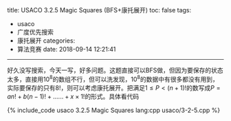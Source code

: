 title: USACO 3.2.5 Magic Squares (BFS+康托展开)
toc: false
tags:
  - usaco
  - 广度优先搜索
  - 康托展开
categories:
  - 算法竞赛
date: 2018-09-14 12:21:41
---

好久没写搜索，今天一写，好多问题。这题直接可以BFS做，但因为要保存的状态太多，直接用$10^8$的数组不行，但可以洗发现，$10^8$的数据中有很多都没有用到，实际要保存的只有$8!$，则可以考虑康托展开。把满足$1 \leq P < (n+1)!$的数写成$P=an!+b(n-1)!+......+x \times 1!$的形式。具体看代码

{% include_code usaco 3.2.5 Magic Squares lang:cpp usaco/3-2-5.cpp %}